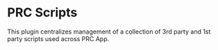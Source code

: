 # PRC Scripts

This plugin centralizes management of a collection of 3rd party and 1st party scripts used across PRC App.

